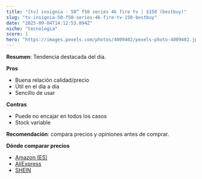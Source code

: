 ```yaml
---
title: "[tv] insignia - 50” f50 series 4k fire tv | $150 (bestbuy)"
slug: "tv-insignia-50-f50-series-4k-fire-tv-150-bestbuy"
date: "2025-09-04T14:12:53.894Z"
niche: "tecnologia"
score: 1
hero: "https://images.pexels.com/photos/4009402/pexels-photo-4009402.jpeg?auto=compress&cs=tinysrgb&fit=crop&h=627&w=1200&auto=compress&cs=tinysrgb&w=1024&h=576&fit=crop"
---
```


**Resumen**: Tendencia destacada del día.

**Pros**
- Buena relación calidad/precio
- Útil en el día a día
- Sencillo de usar

**Contras**
- Puede no encajar en todos los casos
- Stock variable

**Recomendación**: compara precios y opiniones antes de comprar.

**Dónde comparar precios**
- [Amazon (ES)](https://www.amazon.es/s?k=%5Btv%5D+insignia+-+50%E2%80%9D+f50+series+4k+fire+tv+%7C+%24150+%28bestbuy%29&language=es_ES&tag=teknovashop25-21)
- [AliExpress](https://es.aliexpress.com/wholesale?SearchText=%5Btv%5D+insignia+-+50%E2%80%9D+f50+series+4k+fire+tv+%7C+%24150+%28bestbuy%29)
- [SHEIN](https://es.shein.com/pdsearch?keyword=%5Btv%5D+insignia+-+50%E2%80%9D+f50+series+4k+fire+tv+%7C+%24150+%28bestbuy%29)
